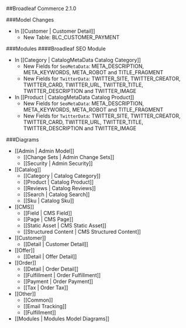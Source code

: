 ##Broadleaf Commerce 2.1.0

###Model Changes
- In [[Customer | Customer Detail]]
	- New Table: BLC_CUSTOMER_PAYMENT 
	
###Modules
####Broadleaf SEO Module
- In [[Category | CatalogMetaData Catalog Category]]
	- New Fields for `SeoMetaData`: META_DESCRIPTION, META_KEYWORDS, META_ROBOT and TITLE_FRAGMENT 
	- New Fields for `TwitterData`: TWITTER_SITE, TWITTER_CREATOR, TWITTER_CARD, TWITTER_URL, TWITTER_TITLE, TWITTER_DESCRIPTION and TWITTER_IMAGE
- In [[Product | CatalogMetaData Catalog Product]]
	- New Fields for `SeoMetaData`: META_DESCRIPTION, META_KEYWORDS, META_ROBOT and TITLE_FRAGMENT 
	- New Fields for `TwitterData`: TWITTER_SITE, TWITTER_CREATOR, TWITTER_CARD, TWITTER_URL, TWITTER_TITLE, TWITTER_DESCRIPTION and TWITTER_IMAGE

###Diagrams
- [[Admin | Admin Model]]
	- [[Change Sets | Admin Change Sets]]
	- [[Security | Admin Security]]
- [[Catalog]]
 	- [[Category | Catalog Category]]
	- [[Product | Catalog Product]]
	- [[Reviews | Catalog Reviews]]
	- [[Search | Catalog Search]]
	- [[Sku | Catalog Sku]]
- [[CMS]]
	- [[Field | CMS Field]]		
	- [[Page | CMS Page]]
	- [[Static Asset | CMS Static Asset]]
	- [[Structured Content | CMS Structured Content]]
- [[Customer]]
	- [[Detail | Customer Detail]]
- [[Offer]]
	- [[Detail | Offer Detail]]
- [[Order]]
	- [[Detail | Order Detail]]
	- [[Fulfillment | Order Fulfillment]]
	- [[Payment | Order Payment]]
	- [[Tax | Order Tax]]
- [[Other]]
	- [[Common]]
	- [[Email Tracking]]
	- [[Fulfillment]]
- [[Modules | Modules Model Diagrams]]